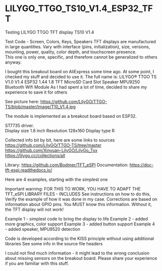 # LILYGO_TTGO_TS10_V1.4_ESP32_TFT
Testing LILYGO TTGO TFT display TS10 V1.4

Test Code - Screen, Colors, Keys, Speakers
TFT displays are manufactured in large quantities. Vary with interface (pins, initialization), size, versions, mounting, power, quality, color depth, and touchscreen presence.  
This one is only one, specific, and therefore cannot be generalized to others anyway.

I bought this breakout board on AliExpress some time ago.  At some point, I checked my stuff and decided to use it.
The full name is:
LILYGO® TTGO TS V1.0 V1.4 ESP32 1.44 1.8 TFT MicroSD Card Slot Speaker MPU9250 Bluetooth Wifi Module 
As I had spent a lot of time, decided to share my experience to save it for others

See picture here: 
https://github.com/LilyGO/TTGO-TS/blob/master/Image/T10_V1.4.jpg

The module is implemented as a breakout board based on ESP32.

ST7735 driver.  
Display size 1.8 inch
Resolution 128x160
Display type R

Collected info bit by bit, here are some links to sources 
https://github.com/LilyGO/TTGO-TS/tree/master
https://github.com/Xinyuan-LilyGO/LilyGo_Txx
https://lilygo.cc/collections/all

Library:
https://github.com/Bodmer/TFT_eSPI
Documentation: 
https://doc-tft-espi.readthedocs.io/

Here are 4 examples, starting with the simplest one

Important warning:
FOR THIS TO WORK, YOU HAVE TO ADAPT THE TFT_eSPI LIBRARY FILES - INCLUDES
See instructions on how to do this, Verify the example of how it was done in my case.
Corrections are based on information about GPIO pins. You MUST know this information.
Without it, the TFT display will not work!

 Example 1 - simplest code to bring the display to life 
 Example 2 - added more graphics, color support
 Example 3 - added button support
 Example 4 - added speaker, MPU9520 detection  
 
Code is developed according to the KISS principle without using additional libraries
See some info in the source file headers

I could not find much information - it might lead to the wrong conclusion about missing sensors on the breakout board. Please share your experience if you are familiar with this stuff.
